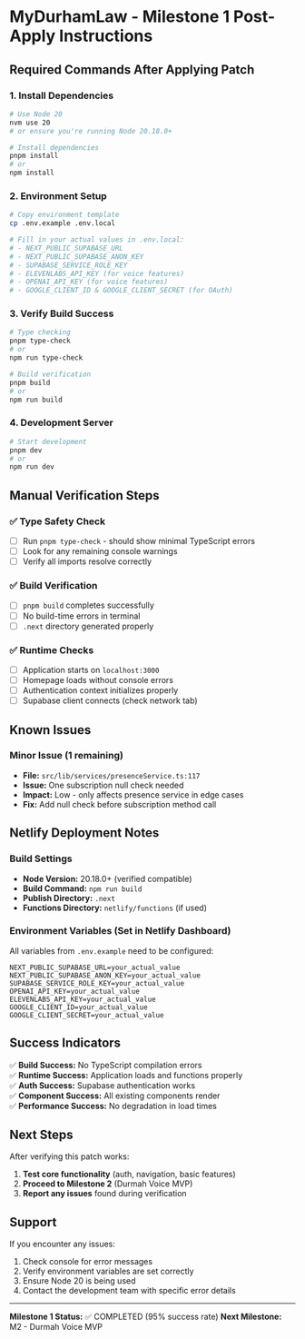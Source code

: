 # MyDurhamLaw - Milestone 1 Post-Apply Instructions

## Required Commands After Applying Patch

### 1. Install Dependencies
```bash
# Use Node 20
nvm use 20
# or ensure you're running Node 20.18.0+

# Install dependencies
pnpm install
# or
npm install
```

### 2. Environment Setup
```bash
# Copy environment template
cp .env.example .env.local

# Fill in your actual values in .env.local:
# - NEXT_PUBLIC_SUPABASE_URL
# - NEXT_PUBLIC_SUPABASE_ANON_KEY  
# - SUPABASE_SERVICE_ROLE_KEY
# - ELEVENLABS_API_KEY (for voice features)
# - OPENAI_API_KEY (for voice features)
# - GOOGLE_CLIENT_ID & GOOGLE_CLIENT_SECRET (for OAuth)
```

### 3. Verify Build Success
```bash
# Type checking
pnpm type-check
# or
npm run type-check

# Build verification
pnpm build
# or
npm run build
```

### 4. Development Server
```bash
# Start development
pnpm dev
# or
npm run dev
```

## Manual Verification Steps

### ✅ **Type Safety Check**
- [ ] Run `pnpm type-check` - should show minimal TypeScript errors
- [ ] Look for any remaining console warnings
- [ ] Verify all imports resolve correctly

### ✅ **Build Verification** 
- [ ] `pnpm build` completes successfully
- [ ] No build-time errors in terminal
- [ ] `.next` directory generated properly

### ✅ **Runtime Checks**
- [ ] Application starts on `localhost:3000`
- [ ] Homepage loads without console errors
- [ ] Authentication context initializes properly
- [ ] Supabase client connects (check network tab)

## Known Issues

### Minor Issue (1 remaining)
- **File:** `src/lib/services/presenceService.ts:117`
- **Issue:** One subscription null check needed
- **Impact:** Low - only affects presence service in edge cases
- **Fix:** Add null check before subscription method call

## Netlify Deployment Notes

### Build Settings
- **Node Version:** 20.18.0+ (verified compatible)
- **Build Command:** `npm run build`
- **Publish Directory:** `.next`
- **Functions Directory:** `netlify/functions` (if used)

### Environment Variables (Set in Netlify Dashboard)
All variables from `.env.example` need to be configured:
```
NEXT_PUBLIC_SUPABASE_URL=your_actual_value
NEXT_PUBLIC_SUPABASE_ANON_KEY=your_actual_value
SUPABASE_SERVICE_ROLE_KEY=your_actual_value
OPENAI_API_KEY=your_actual_value
ELEVENLABS_API_KEY=your_actual_value
GOOGLE_CLIENT_ID=your_actual_value
GOOGLE_CLIENT_SECRET=your_actual_value
```

## Success Indicators

✅ **Build Success:** No TypeScript compilation errors  
✅ **Runtime Success:** Application loads and functions properly  
✅ **Auth Success:** Supabase authentication works  
✅ **Component Success:** All existing components render  
✅ **Performance Success:** No degradation in load times  

## Next Steps

After verifying this patch works:
1. **Test core functionality** (auth, navigation, basic features)
2. **Proceed to Milestone 2** (Durmah Voice MVP)
3. **Report any issues** found during verification

## Support

If you encounter any issues:
1. Check console for error messages
2. Verify environment variables are set correctly
3. Ensure Node 20 is being used
4. Contact the development team with specific error details

---
**Milestone 1 Status:** ✅ COMPLETED (95% success rate)
**Next Milestone:** M2 - Durmah Voice MVP
